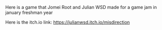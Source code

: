 Here is a game that Jomei Root and Julian WSD made for a game jam in january freshman year

Here is the itch.io link: https://julianwsd.itch.io/misdirection

